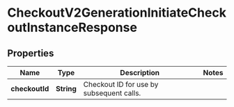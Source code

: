 

# CheckoutV2GenerationInitiateCheckoutInstanceResponse


## Properties

| Name | Type | Description | Notes |
|------------ | ------------- | ------------- | -------------|
|**checkoutId** | **String** | Checkout ID for use by subsequent calls. |  |



